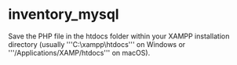# inventory_mysql

Save the PHP file in the htdocs folder within your XAMPP installation directory (usually '''C:\xampp\htdocs''' on Windows or '''/Applications/XAMP/htdocs''' on macOS).
